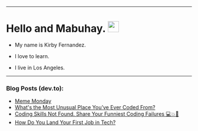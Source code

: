 
<img src="https://komarev.com/ghpvc/?username=kirbygit&style=flat-square&color=blue" alt=""/>

---
<h1>
  Hello and Mabuhay.
  <img src="https://media.giphy.com/media/hvRJCLFzcasrR4ia7z/giphy.gif" width="30px"/>
</h1>

- My name is Kirby Fernandez.

- I love to learn.

- I live in Los Angeles.

---

### Blog Posts (dev.to):
<!-- BLOG-POST-LIST:START -->
- [Meme Monday](https://dev.to/ben/meme-monday-531a)
- [What&#39;s the Most Unusual Place You’ve Ever Coded From?](https://dev.to/codenewbieteam/whats-the-most-unusual-place-youve-ever-coded-from-3l3)
- [Coding Skills Not Found. Share Your Funniest Coding Failures 💻💥🙈](https://dev.to/codenewbieteam/coding-skills-not-found-share-your-funniest-coding-failures-4koj)
- [How Do You Land Your First Job in Tech?](https://dev.to/codenewbieteam/how-do-you-land-your-first-job-in-tech-56ea)
<!-- BLOG-POST-LIST:END -->

